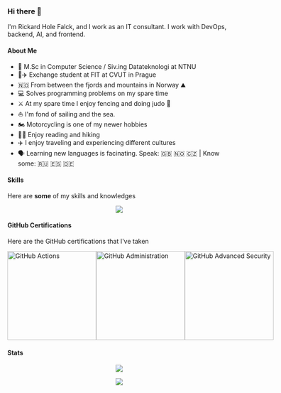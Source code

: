 ### Hi there 👋

I'm Rickard Hole Falck, and I work as an IT consultant. I work with DevOps, backend, AI, and frontend. 

#### About Me

- 🏫 M.Sc in Computer Science / Siv.ing Datateknologi at NTNU
- 🏫✈️ Exchange student at FIT at CVUT in Prague
- :norway: From between the fjords and mountains in Norway ⛰️
- 💻 Solves programming problems on my spare time
- ⚔️ At my spare time I enjoy fencing and doing judo 🥋
- ⛵ I'm fond of sailing and the sea.
- 🏍️ Motorcycling is one of my newer hobbies
- 📖🥾 Enjoy reading and hiking
- ✈️ I enjoy traveling and experiencing different cultures
- 🗣️ Learning new languages is facinating. Speak: 🇬🇧 🇳🇴 🇨🇿 | Know some: 🇷🇺 🇪🇸 🇩🇪

#### Skills

Here are __some__ of my skills and knowledges

<p align="center">
  <a href="https://skillicons.dev">
    <img src="https://skillicons.dev/icons?i=githubactions,azure,docker,git,github,dotnet,cs,ai,vue,react,nextjs,python,express,npm,nodejs,powershell,html,css,js,ts,solidity,md,vscode,bash,python,grafana,prometheus,postman,arduino,&perline=14&theme=light" />
  </a>
</p>

#### GitHub Certifications
Here are the GitHub certifications that I've taken

<div style="display: flex; justify-content: space-around; margin-bottom: 20px; width:100%">
  <a href="https://www.credly.com/badges/875b1852-e3aa-42ff-84ce-da776da0e9fe" rel="noopener noreferrer" target="_blank">
    <img src="https://images.credly.com/size/150x150/images/89efc3e7-842b-4790-b09b-9ea5efc71ec3/image.png" alt="GitHub Actions" width="200" height="200"/>
  </a>

  <a href="https://www.credly.com/badges/e66c8ac8-5a69-4627-abdf-4333692f3b20">
    <img src="https://images.credly.com/size/150x150/images/34880f37-8ec8-4542-a78a-73ba6647208e/image.png" alt="GitHub Administration" width="200" height="200"/>
  </a>
  
  <a href="https://www.credly.com/badges/d1fa8755-9f39-488b-9e55-af303e297d6e">
    <img src="https://images.credly.com/size/150x150/images/c9ed294b-f8ac-48fa-a8c3-96dab1f110f2/image.png" alt="GitHub Advanced Security" width="200" height="200"/>
  </a>
</div>

#### Stats

<p align="center">
  <img src="https://github-readme-stats.vercel.app/api?username=RickardHF&show_icons=true&count_private=true&theme=dark" />
</p>
<p align="center">
  <img src="https://github-readme-stats.vercel.app/api/top-langs/?username=rickardhf&size_weight=0.5&count_weight=0.5&theme=dark&langs_count=10&layout=compact" />
</p>
